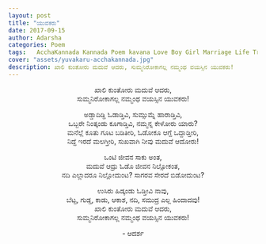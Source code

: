 ```yaml
---
layout: post
title: "ಯುವಕರು"
date: 2017-09-15
author: Adarsha
categories: Poem
tags:	AcchaKannada Kannada Poem kavana Love Boy Girl Marriage Life Truth Freedom
cover: "assets/yuvakaru-acchakannada.jpg"
description: ಖಾಲಿ ಕುಂತೋರು ಮದುವೆ ಆದರು, ಸುಮ್ಮನಿರೋಕಾಗಲ್ಲ ನಮ್ಮಂಥ ವಯಸ್ಸಿನ ಯುವಕರು!
---
```


<p align = "center">ಖಾಲಿ ಕುಂತೋರು ಮದುವೆ ಆದರು,<br>
ಸುಮ್ಮನಿರೋಕಾಗಲ್ಲ ನಮ್ಮಂಥ ವಯಸ್ಸಿನ ಯುವಕರು!<br></p><!--more-->

<p align = "center">ಅಡ್ಡಾದಿಡ್ಡಿ ಓಡಾಡ್ತಿವಿ, ಸುಮ್ಸುಮ್ನೆ ಹಾರಾಡ್ತಿವಿ, <br>
ಒಬ್ಬರೇ ನಿಂತ್ಕಂಡು ಕೂಗಾಡ್ತಿವಿ, ನಮ್ಮನ್ನ ಕೇಳೋರು ಯಾರು?<br>
ಮನೆಲ್ಲೆ ಕೂತು ಗೂಟ ಬಡಿತೀರಿ, ಓಡೋಕೂ ಆಗ್ದೆ ಒದ್ದಾಡ್ತೀರಿ,<br>
ನಿದ್ದೆ ಇರದೆ ಮಲಗ್ತೀರಿ, ಸುಖವಾಗಿ ನೀವು ಮದುವೆ ಆದೋರು!<br></p>

<p align = "center">ಒಂಟಿ ಜೀವನ ಸಾಕು ಅಂತ, <br>
ಮದುವೆ ಆದ್ರು ಓಡೊ ಜೀವನ ನಿಲ್ಸೋಕಂತ,<br>
ನದಿ ಎಲ್ಲಾದರೂ ನಿಲ್ಲೋದುಂಟ? ಸಾಗರವ ಸೇರದೆ ಬಿಡೋದುಂಟ?<br></p>

<p align = "center">ಉಸಿರು ಹಿಡ್ಕಂಡು ಓಡ್ತೀವಿ ನಾವು,<br>
ಬೆಟ್ಟ, ಗುಡ್ಡ, ಕಾಡು, ಆಕಾಶ, ನದಿ, ಸಮುದ್ರ ಎಲ್ಲ ಹಿಂದಾದವು!<br>
ಖಾಲಿ ಕುಂತೋರು ಮದುವೆ ಆದರು,<br>
ಸುಮ್ಮನಿರೋಕಾಗಲ್ಲ ನಮ್ಮಂಥ ವಯಸ್ಸಿನ ಯುವಕರು!<br></p>

<p align ="center">- ಆದರ್ಶ</p>
